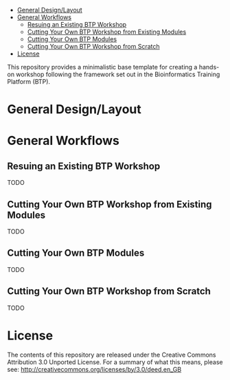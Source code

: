 <!-- START doctoc generated TOC please keep comment here to allow auto update -->
<!-- DON'T EDIT THIS SECTION, INSTEAD RE-RUN doctoc TO UPDATE -->

- [General Design/Layout](#general-designlayout)
- [General Workflows](#general-workflows)
  - [Resuing an Existing BTP Workshop](#resuing-an-existing-btp-workshop)
  - [Cutting Your Own BTP Workshop from Existing Modules](#cutting-your-own-btp-workshop-from-existing-modules)
  - [Cutting Your Own BTP Modules](#cutting-your-own-btp-modules)
  - [Cutting Your Own BTP Workshop from Scratch](#cutting-your-own-btp-workshop-from-scratch)
- [License](#license)

<!-- END doctoc generated TOC please keep comment here to allow auto update -->

This repository provides a minimalistic base template for creating a hands-on workshop
following the framework set out in the Bioinformatics Training Platform (BTP).

General Design/Layout
=====================

General Workflows
=================

Resuing an Existing BTP Workshop
--------------------------------
TODO

Cutting Your Own BTP Workshop from Existing Modules
---------------------------------------------------
TODO

Cutting Your Own BTP Modules
----------------------------
TODO

Cutting Your Own BTP Workshop from Scratch
------------------------------------------
TODO

License
=======
The contents of this repository are released under the Creative Commons
Attribution 3.0 Unported License. For a summary of what this means,
please see:
http://creativecommons.org/licenses/by/3.0/deed.en_GB

